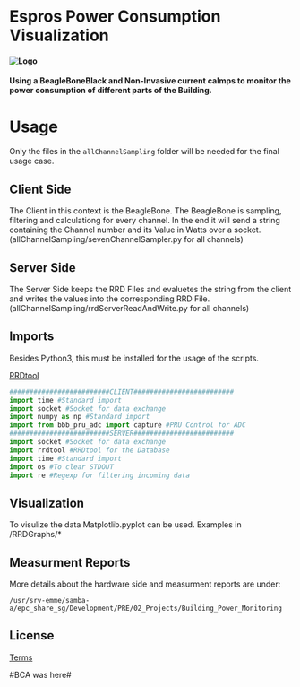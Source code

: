 # Espros Power Consumption Visualization
#### ![Logo](https://www.espros.com/wp-content/uploads/2016/11/epc_logo_250x125.jpg")

**Using a BeagleBoneBlack and Non-Invasive current calmps to monitor the power consumption of different parts of the Building.**

# Usage

Only the files in the `allChannelSampling` folder will be needed for the final usage case. 

## Client Side

The Client in this context is the BeagleBone. The BeagleBone is sampling, filtering and calculationg for every channel. In the end it will send a string containing the Channel number and its Value in Watts over a socket. (allChannelSampling/sevenChannelSampler.py for all channels)

## Server Side

The Server Side keeps the RRD Files and evaluetes the string from the client and writes the values into the corresponding RRD File. (allChannelSampling/rrdServerReadAndWrite.py for all channels)

## Imports

Besides Python3, this must be installed for the usage of the scripts.

[RRDtool](https://pypi.org/project/rrdtool/)


```python
#########################CLIENT#########################
import time #Standard import
import socket #Socket for data exchange
import numpy as np #Standard import
import from bbb_pru_adc import capture #PRU Control for ADC
#########################SERVER#########################
import socket #Socket for data exchange
import rrdtool #RRDtool for the Database
import time #Standard import
import os #To clear STDOUT
import re #Regexp for filtering incoming data
```

## Visualization

To visulize the data Matplotlib.pyplot can be used. Examples in /RRDGraphs/*

## Measurment Reports

More details about the hardware side and measurment reports are under:

`/usr/srv-emme/samba-a/epc_share_sg/Development/PRE/02_Projects/Building_Power_Monitoring`

## License

[Terms](https://de-de.facebook.com/terms)

#BCA was here#